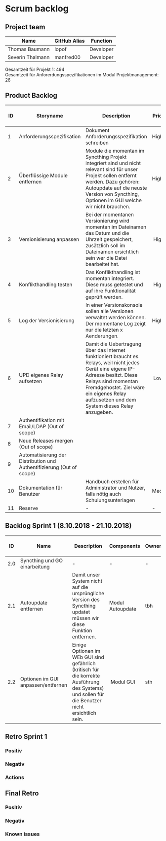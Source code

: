 # Scrum backlog
## Project team
Name | GitHub Alias | Function
--- | --- | --- 
Thomas Baumann | lopof | Developer
Severin Thalmann | manfred00 | Developer

Gesamtzeit für Projekt 1: 494 <br>
Gesamtzeit für Anforerdungsspezifikationen im Modul Projektmanagement: 26

## Product Backlog
ID | Storyname | Description | Priority | Effort plan original | Effort plan updated | Effort acutal | Status
--- | --- | --- | --- | --- | --- | --- | ---
1 | Anforderungsspezifikation | Dokument Anforderungsspezifikation schreiben | High | 26 | - | - | Open
2 | Überflüssige Module entfernen | Module die momentan im Syncthing Projekt integriert sind und nicht relevant sind für unser Projekt sollen entfernt werden. Dazu gehören: Autoupdate auf die neuste Version von Syncthing, Optionen im GUI welche wir nicht brauchen. | High |140 | - | - | Open
3 | Versionisierung anpassen | Bei der momentanen Versionierung wird momentan im Dateinamen das Datum und die Uhrzeit gespeichert, zusätzlich soll im Dateinamen ersichtlich sein wer die Datei bearbeitet hat. | High | 100 | - | - | Open
4 | Konflikthandling testen | Das Konflikthandling ist momentan integriert. Diese muss getestet und auf ihre Funktionalität geprüft werden. | High | 10 | - | - | Open
5 | Log der Versionisierung | In einer Versionskonsole sollen alle Versionen verwaltet werden können. Der momentane Log zeigt nur die letzten x Aenderungen. | High | 110 | – | – | Open
6 | UPD eigenes Relay aufsetzen | Damit die Uebertragung über das Internet funktioniert braucht es Relays, weil nicht jedes Gerät eine eigene IP-Adresse besitzt. Diese Relays sind momentan Fremdgehostet. Ziel wäre ein eigenes Relay aufzusetzen und dem System dieses Relay anzugeben. | Low | 35 | - | - | Open
7 | Authentifikation mit Email/LDAP (Out of scope)
8 | Neue Releases mergen (Out of scope)
9 | Automatisierung der Distribution und Authentifizierung (Out of scope)
10 | Dokumentation für Benutzer | Handbuch erstellen für Administrator und Nutzer, falls nötig auch Schulungsunterlagen | Medium | 10 | - | - | Open
11 | Reserve | - | - | 89 | - | - | Open



## Backlog Sprint 1 (8.10.2018 - 21.10.2018)
ID | Name | Description | Components | Owner | Reviewer | Priority | Effort plan original | Effort plan updated | Effort actual | Status
--- | --- | --- | --- | --- | --- | --- | --- | --- | --- | ---
2.0 | Syncthing und GO einarbeitung | - | - | - | - | High | 20 | - | - | Open
2.1 | Autoupdate entfernen | Damit unser System nicht auf die ursprüngliche Version des Syncthing updatet müssen wir diese Funktion entfernen. | Modul Autoupdate | tbh | sth | High | 20 | - | - | Open
2.2 | Optionen im GUI anpassen/entfernen | Einige Optionen im WEb GUI sind gefährlich (kritisch für die korrekte Ausführung des Systems) und sollen für die Benutzer nicht ersichtlich sein. | Modul GUI | sth | tba| High | 20 | - | - | Open



## Retro Sprint 1
### Positiv

### Negativ

### Actions


## Final Retro
### Positiv

### Negativ

### Known issues
